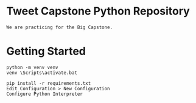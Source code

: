 # Tweet Capstone Python Repository
    We are practicing for the Big Capstone.

# Getting Started
    python -m venv venv
    venv \Scripts\activate.bat

    pip install -r requirements.txt
    Edit Configuration > New Configuration
    Configure Python Interpreter
